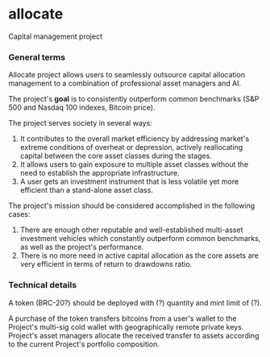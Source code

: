 # allocate
Capital management project

### General terms
Allocate project allows users to seamlessly outsource capital allocation management to a combination of professional asset managers and AI.
 
The project's **goal** is to consistently outperform common benchmarks (S&P 500 and Nasdaq 100 indexes, Bitcoin price). 

The project serves society in several ways:

1. It contributes to the overall market efficiency by addressing market's extreme conditions of overheat or depression, actively reallocating capital between the core asset classes during the stages.
2. It allows users to gain exposure to multiple asset classes without the need to establish the appropriate infrastructure.
3. A user gets an investment instrument that is less volatile yet more efficient than a stand-alone asset class.

The project's mission should be considered accomplished in the following cases:
1. There are enough other reputable and well-established multi-asset investment vehicles which constantly outperform common benchmarks, as well as the project's performance. 
2. There is no more need in active capital allocation as the core assets are very efficient in terms of return to drawdowns ratio.

### Technical details
A token (BRC-20?) should be deployed with (?) quantity and mint limit of (?). 

A purchase of the token transfers bitcoins from a user's wallet to the Project's multi-sig cold wallet with geographically remote private keys.
Project's asset managers allocate the received transfer to assets according to the current Project's portfolio composition.
